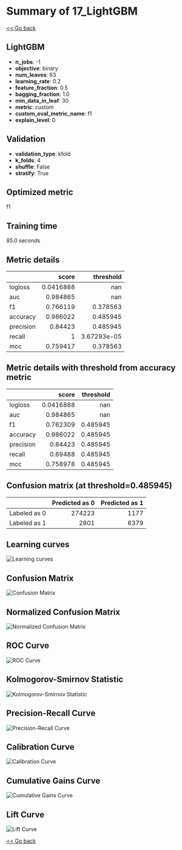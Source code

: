 # Summary of 17_LightGBM

[<< Go back](../README.md)


## LightGBM
- **n_jobs**: -1
- **objective**: binary
- **num_leaves**: 63
- **learning_rate**: 0.2
- **feature_fraction**: 0.5
- **bagging_fraction**: 1.0
- **min_data_in_leaf**: 30
- **metric**: custom
- **custom_eval_metric_name**: f1
- **explain_level**: 0

## Validation
 - **validation_type**: kfold
 - **k_folds**: 4
 - **shuffle**: False
 - **stratify**: True

## Optimized metric
f1

## Training time

85.0 seconds

## Metric details
|           |     score |     threshold |
|:----------|----------:|--------------:|
| logloss   | 0.0416888 | nan           |
| auc       | 0.984865  | nan           |
| f1        | 0.766119  |   0.378563    |
| accuracy  | 0.986022  |   0.485945    |
| precision | 0.84423   |   0.485945    |
| recall    | 1         |   3.67293e-05 |
| mcc       | 0.759417  |   0.378563    |


## Metric details with threshold from accuracy metric
|           |     score |   threshold |
|:----------|----------:|------------:|
| logloss   | 0.0416888 |  nan        |
| auc       | 0.984865  |  nan        |
| f1        | 0.762309  |    0.485945 |
| accuracy  | 0.986022  |    0.485945 |
| precision | 0.84423   |    0.485945 |
| recall    | 0.69488   |    0.485945 |
| mcc       | 0.758978  |    0.485945 |


## Confusion matrix (at threshold=0.485945)
|              |   Predicted as 0 |   Predicted as 1 |
|:-------------|-----------------:|-----------------:|
| Labeled as 0 |           274223 |             1177 |
| Labeled as 1 |             2801 |             6379 |

## Learning curves
![Learning curves](learning_curves.png)
## Confusion Matrix

![Confusion Matrix](confusion_matrix.png)


## Normalized Confusion Matrix

![Normalized Confusion Matrix](confusion_matrix_normalized.png)


## ROC Curve

![ROC Curve](roc_curve.png)


## Kolmogorov-Smirnov Statistic

![Kolmogorov-Smirnov Statistic](ks_statistic.png)


## Precision-Recall Curve

![Precision-Recall Curve](precision_recall_curve.png)


## Calibration Curve

![Calibration Curve](calibration_curve_curve.png)


## Cumulative Gains Curve

![Cumulative Gains Curve](cumulative_gains_curve.png)


## Lift Curve

![Lift Curve](lift_curve.png)



[<< Go back](../README.md)
